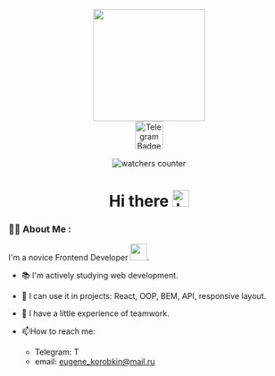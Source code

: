 <!-- ### Hi there 👋 -->

<!--
**EugeneCod/EugeneCod** is a ✨ _special_ ✨ repository because its `README.md` (this file) appears on your GitHub profile.

Here are some ideas to get you started:

- 🔭 I’m currently working on ...
- 🌱 I’m currently learning ...
- 👯 I’m looking to collaborate on ...
- 🤔 I’m looking for help with ...
- 💬 Ask me about ...
- 📫 How to reach me: ...
- 😄 Pronouns: ...
- ⚡ Fun fact: ...
-->



<div id="header" align="center">
  <img src="https://media.giphy.com/media/gjrYDwbjnK8x36xZIO/giphy.gif" width="200"/>
</div>

<div id="badges" align="center">
  <a href="https://t.me/EugeneKGen">
    <img src="https://cdn-icons-png.flaticon.com/512/5968/5968804.png" alt="Telegram Badge" width="50"/>
  </a>
</div>
<br/>
<div id="counter" align="center">
  <img src="https://komarev.com/ghpvc/?username=EugeneCod&color=green&style=flat-square" alt="watchers counter" />
</div>

<h1  align="center">
  Hi there
  <img src="https://media.giphy.com/media/hvRJCLFzcasrR4ia7z/giphy.gif" alt="hello" width="30px"
</h1>

### :man_technologist: About Me :
I'm a novice Frontend Developer <img src="https://media.giphy.com/media/WUlplcMpOCEmTGBtBW/giphy.gif" width="30">.
- :books: I'm actively studying web development.

- :briefcase: I can use it in projects: React, OOP, BEM, API, responsive layout.

- :handshake: I have a little experience of teamwork.

- :mailbox:How to reach me: 
  - Telegram: <a href="https://t.me/EugeneKGen"><img src="https://cdn-icons-png.flaticon.com/512/5968/5968804.png" alt="Telegram Badge" width="14"/></a>
  - email: eugene_korobkin@mail.ru



